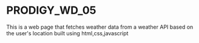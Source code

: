 # PRODIGY_WD_05
This is a web page that fetches weather data from a weather API based on the user's location built using html,css,javascript
